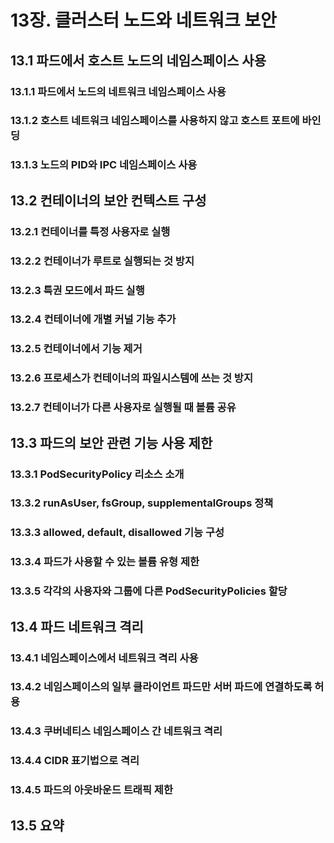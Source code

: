 # 13장. 클러스터 노드와 네트워크 보안

## 13.1 파드에서 호스트 노드의 네임스페이스 사용

### 13.1.1 파드에서 노드의 네트워크 네임스페이스 사용

### 13.1.2 호스트 네트워크 네임스페이스를 사용하지 않고 호스트 포트에 바인딩

### 13.1.3 노드의 PID와 IPC 네임스페이스 사용

## 13.2 컨테이너의 보안 컨텍스트 구성

### 13.2.1 컨테이너를 특정 사용자로 실행

### 13.2.2 컨테이너가 루트로 실행되는 것 방지

### 13.2.3 특권 모드에서 파드 실행

### 13.2.4 컨테이너에 개별 커널 기능 추가

### 13.2.5 컨테이너에서 기능 제거

### 13.2.6 프로세스가 컨테이너의 파일시스템에 쓰는 것 방지

### 13.2.7 컨테이너가 다른 사용자로 실행될 때 볼륨 공유

## 13.3 파드의 보안 관련 기능 사용 제한

### 13.3.1 PodSecurityPolicy 리소스 소개

### 13.3.2 runAsUser, fsGroup, supplementalGroups 정책

### 13.3.3 allowed, default, disallowed 기능 구성

### 13.3.4 파드가 사용할 수 있는 볼륨 유형 제한

### 13.3.5 각각의 사용자와 그룹에 다른 PodSecurityPolicies 할당

## 13.4 파드 네트워크 격리

### 13.4.1 네임스페이스에서 네트워크 격리 사용

### 13.4.2 네임스페이스의 일부 클라이언트 파드만 서버 파드에 연결하도록 허용

### 13.4.3 쿠버네티스 네임스페이스 간 네트워크 격리

### 13.4.4 CIDR 표기법으로 격리

### 13.4.5 파드의 아웃바운드 트래픽 제한

## 13.5 요약